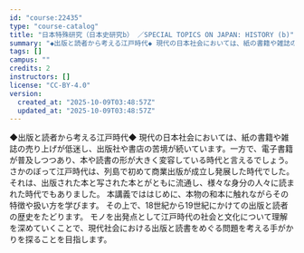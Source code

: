 ```yaml
---
id: "course:22435"
type: "course-catalog"
title: "日本特殊研究（日本史研究b） ／SPECIAL TOPICS ON JAPAN: HISTORY (b)"
summary: "◆出版と読者から考える江戸時代◆ 現代の日本社会においては、紙の書籍や雑誌の売り上げが低迷し、出版社や書店の苦境が続いています。一方で、電子書籍が普及しつつあり、本や読書の形が大きく変容している時代と言えるでしょう。 さかのぼって江戸時代は…"
tags: []
campus: ""
credits: 2
instructors: []
license: "CC-BY-4.0"
version:
  created_at: "2025-10-09T03:48:57Z"
  updated_at: "2025-10-09T03:48:57Z"
---
```

◆出版と読者から考える江戸時代◆ 現代の日本社会においては、紙の書籍や雑誌の売り上げが低迷し、出版社や書店の苦境が続いています。一方で、電子書籍が普及しつつあり、本や読書の形が大きく変容している時代と言えるでしょう。 さかのぼって江戸時代は、列島で初めて商業出版が成立し発展した時代でした。それは、出版された本と写された本とがともに流通し、様々な身分の人々に読まれた時代でもありました。 本講義でははじめに、本物の和本に触れながらその特徴や扱い方を学びます。 その上で、18世紀から19世紀にかけての出版と読者の歴史をたどります。 モノを出発点として江戸時代の社会と文化について理解を深めていくことで、現代社会における出版と読書をめぐる問題を考える手がかりを探ることを目指します。

